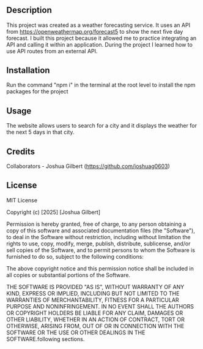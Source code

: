 # <Weather API>

## Description

This project was created as a weather forecasting service. It uses an API from https://openweathermap.org/forecast5 to show the next five day forecast. I built this project because it allowed me to practice integrating an API and calling it within an application. During the project I learned how to use API routes from an external API. 


## Installation

Run the command "npm i" in the terminal at the root level to install the npm packages for the project

## Usage

The website allows users to search for a city and it displays the weather for the next 5 days in that city. 

## Credits

Collaborators
    - Joshua Gilbert (https://github.com/joshuag0603)

## License

MIT License

Copyright (c) [2025] [Joshua Gilbert]

Permission is hereby granted, free of charge, to any person obtaining a copy
of this software and associated documentation files (the "Software"), to deal
in the Software without restriction, including without limitation the rights
to use, copy, modify, merge, publish, distribute, sublicense, and/or sell
copies of the Software, and to permit persons to whom the Software is
furnished to do so, subject to the following conditions:

The above copyright notice and this permission notice shall be included in all
copies or substantial portions of the Software.

THE SOFTWARE IS PROVIDED "AS IS", WITHOUT WARRANTY OF ANY KIND, EXPRESS OR
IMPLIED, INCLUDING BUT NOT LIMITED TO THE WARRANTIES OF MERCHANTABILITY,
FITNESS FOR A PARTICULAR PURPOSE AND NONINFRINGEMENT. IN NO EVENT SHALL THE
AUTHORS OR COPYRIGHT HOLDERS BE LIABLE FOR ANY CLAIM, DAMAGES OR OTHER
LIABILITY, WHETHER IN AN ACTION OF CONTRACT, TORT OR OTHERWISE, ARISING FROM,
OUT OF OR IN CONNECTION WITH THE SOFTWARE OR THE USE OR OTHER DEALINGS IN THE
SOFTWARE.following sections.
